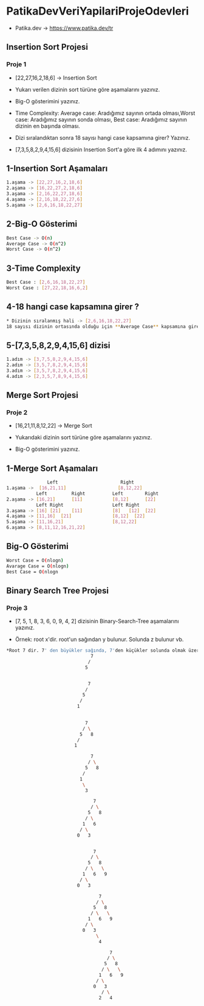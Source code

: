 # PatikaDevVeriYapilariProjeOdevleri
* Patika.dev -> https://www.patika.dev/tr

## Insertion Sort Projesi
### Proje 1
* [22,27,16,2,18,6] -> Insertion Sort

* Yukarı verilen dizinin sort türüne göre aşamalarını yazınız.
* Big-O gösterimini yazınız.
* Time Complexity: Average case: Aradığımız sayının ortada olması,Worst case: Aradığımız sayının sonda olması, Best case: Aradığımız sayının dizinin en başında olması.
* Dizi sıralandıktan sonra 18 sayısı hangi case kapsamına girer? Yazınız.


* [7,3,5,8,2,9,4,15,6] dizisinin Insertion Sort'a göre ilk 4 adımını yazınız.

## 1-Insertion Sort Aşamaları
```bash
1.aşama -> [22,27,16,2,18,6] 
2.aşama -> [16,22,27,2,18,6]
3.aşama -> [2,16,22,27,18,6]
4.aşama -> [2,16,18,22,27,6]
5.aşama -> [2,6,16,18,22,27]
```

## 2-Big-O Gösterimi
```bash
Best Case -> O(n)
Average Case -> O(n^2)
Worst Case -> O(n^2)
```

## 3-Time Complexity
```bash
Best Case : [2,6,16,18,22,27]
Worst Case : [27,22,18,16,6,2]
```

## 4-18 hangi case kapsamına girer ?
```bash
* Dizinin sıralanmış hali -> [2,6,16,18,22,27]
18 sayısı dizinin ortasında olduğu için **Average Case** kapsamına girer.
```

## 5-[7,3,5,8,2,9,4,15,6] dizisi 

```bash
1.adım -> [3,7,5,8,2,9,4,15,6] 
2.adım -> [3,5,7,8,2,9,4,15,6]
3.adım -> [3,5,7,8,2,9,4,15,6]
4.adım -> [2,3,5,7,8,9,4,15,6]
```

## Merge Sort Projesi
### Proje 2
* [16,21,11,8,12,22] -> Merge Sort

* Yukarıdaki dizinin sort türüne göre aşamalarını yazınız.
* Big-O gösterimini yazınız.

## 1-Merge Sort Aşamaları
```bash
               Left                       Right
1.aşama ->  [16,21,11]                   [8,12,22]
           Left         Right          Left        Right
2.aşama -> [16,21]      [11]           [8,12]      [22]
           Left Right                  Left Right 
3.aşama -> [16] [21]    [11]           [8]   [12]  [22]
4.aşama -> [11,16]  [21]               [8,12]  [22]
5.aşama -> [11,16,21]                  [8,12,22]
6.aşama -> [8,11,12,16,21,22]
 ```   
 
## Big-O Gösterimi
```bash
Worst Case = O(nlogn)
Avarage Case = O(nlogn)
Best Case = O(nlogn
```

## Binary Search Tree Projesi
### Proje 3
* [7, 5, 1, 8, 3, 6, 0, 9, 4, 2] dizisinin Binary-Search-Tree aşamalarını yazınız.

* Örnek: root x'dir. root'un sağından y bulunur. Solunda z bulunur vb.

```bash 
*Root 7 dir. 7' den büyükler sağında, 7'den küçükler solunda olmak üzere ağacımızı oluşturalım.
                               7
                              /
                             5  
   ```
  ```bash 
  
                                7
                               / 
                              5   
                             /
                            1
   ```
   ```bash 
                   
                                7
                               / \
                              5   8
                             /
                            1
 ```
 ```bash 
                                7
                               / \
                              5   8
                             /
                            1
                             \
                              3 
```
```bash 
                                7
                               / \
                              5   8
                             / \
                            1   6 
                           / \
                          0   3   
```
```bash

                                7
                               / \
                              5   8
                             / \   \
                            1   6   9
                           / \
                          0   3
```
```bash
                                  7
                                 / \
                                5   8
                               / \   \
                              1   6   9
                             / \
                            0   3
                                 \
                                  4       
```
```bash
                                      7
                                     / \
                                    5   8
                                   / \   \
                                  1   6   9
                                 / \
                                0   3
                                   / \
                                  2   4        
```                              
   
                             



